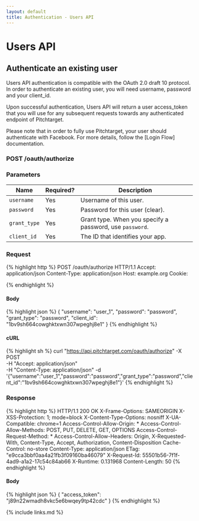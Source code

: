 ```yaml
---
layout: default
title: Authentication - Users API
---
```


# Users API

## Authenticate an existing user
Users API authentication is compatible with the OAuth 2.0 draft 10 protocol. In order to authenticate an existing user, you will need username, password and your client_id.

Upon successful authentication, Users API will return a user access_token that you will use for any subsequent requests towards any authenticated endpoint of Pitchtarget.

Please note that in order to fully use Pitchtarget, your user should authenticate with Facebook. For more details, follow the [Login Flow] documentation.

### POST /oauth/authorize


### Parameters

Name | Required? | Description |
-----|-----------|-------------|
`username` | Yes | Username of this user. |
`password` | Yes | Password for this user (clear). |
`grant_type` | Yes | Grant type. When you specify a password, use `password`. |
`client_id` | Yes | The ID that identifies your app. |

### Request

{% highlight http %}
POST /oauth/authorize HTTP/1.1
Accept: application/json
Content-Type: application/json
Host: example.org
Cookie:

{% endhighlight %}

#### Body

{% highlight json %}
{
  "username": "user_1",
  "password": "password",
  "grant_type": "password",
  "client_id": "1bv9sh664cowghktxwn307wpeghj8e1"
}
{% endhighlight %}

#### cURL

{% highlight sh %}
curl "https://api.pitchtarget.com/oauth/authorize" -X POST \
	-H "Accept: application/json" \
	-H "Content-Type: application/json" -d '{"username":"user_1","password":"password","grant_type":"password","client_id":"1bv9sh664cowghktxwn307wpeghj8e1"}'
{% endhighlight %}

### Response

{% highlight http %}
HTTP/1.1 200 OK
X-Frame-Options: SAMEORIGIN
X-XSS-Protection: 1; mode=block
X-Content-Type-Options: nosniff
X-UA-Compatible: chrome=1
Access-Control-Allow-Origin: *
Access-Control-Allow-Methods: POST, PUT, DELETE, GET, OPTIONS
Access-Control-Request-Method: *
Access-Control-Allow-Headers: Origin, X-Requested-With, Content-Type, Accept, Authorization, Content-Disposition
Cache-Control: no-store
Content-Type: application/json
ETag: "e9cca3bbf0aa4a21fb3f09160ba46079"
X-Request-Id: 55501b56-7f1f-4ad9-a1a2-17c54c84ab66
X-Runtime: 0.131968
Content-Length: 50
{% endhighlight %}

#### Body

{% highlight json %}
{
  "access_token": "j89n22wmadh8vkc5e6bwqey9tp42cdc"
}
{% endhighlight %}

{% include links.md %}
